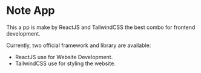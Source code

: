 # Note App

This a pp is make by ReactJS and TailwindCSS the best combo for frontend development.

Currently, two official framework and library are available:

- ReactJS use for Website Development.
- TailwindCSS use for styling the website.

